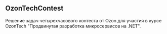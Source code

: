## OzonTechContest
   Решение задач четырехчасового контеста от Ozon для участия в курсе OzonTech "Продвинутая разработка микросервисов на .NET". 